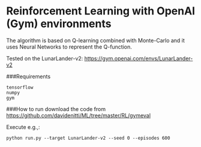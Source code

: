 # Reinforcement Learning with OpenAI (Gym) environments

The algorithm is based on Q-learning combined with Monte-Carlo
and it uses Neural Networks to represent the Q-function.

Tested on the LunarLander-v2: https://gym.openai.com/envs/LunarLander-v2

###Requirements

```
tensorflow
numpy
gym
```  

###How to run
download the code from https://github.com/davidenitti/ML/tree/master/RL/gymeval

Execute e.g.,:

```python run.py --target LunarLander-v2 --seed 0 --episodes 600```

